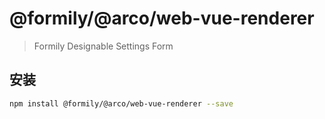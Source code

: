 # @formily/@arco/web-vue-renderer

> Formily Designable Settings Form

## 安装

```bash
npm install @formily/@arco/web-vue-renderer --save
```
